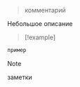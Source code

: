 > комментарий

Небольшое описание

>[!example]
```javascript
пример
```

>[!note]
>заметки






 
 